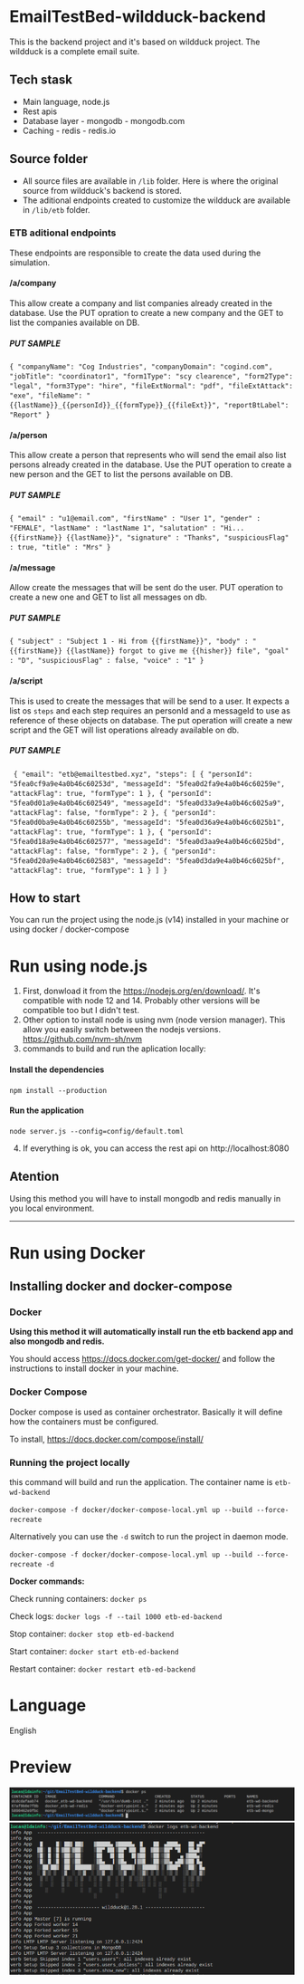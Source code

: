 # EmailTestBed-wildduck-backend

This is the backend project and it's based on wildduck project. The wildduck is a complete email suite. 

## Tech stask
- Main language, node.js
- Rest apis
- Database layer - mongodb - mongodb.com
- Caching - redis - redis.io

## Source folder

- All source files are available in `/lib` folder. Here is where the original source from wildduck's backend is stored.
- The aditional endpoints created to customize the wildduck are available in `/lib/etb` folder.

### ETB aditional endpoints

These endpoints are responsible to create the data used during the simulation.

#### **/a/company**

This allow create a company and list companies already created in the database. Use the PUT opration to create a new company and the GET to list the companies available on DB.

##### PUT SAMPLE
`
{
        "companyName": "Cog Industries",
        "companyDomain": "cogind.com",
        "jobTitle": "coordinator1",
        "form1Type": "scy clearence",
        "form2Type": "legal",
        "form3Type": "hire",
        "fileExtNormal": "pdf",
        "fileExtAttack": "exe",
        "fileName": "{{lastName}}_{{personId}}_{{formType}}_{{fileExt}}",
        "reportBtLabel": "Report"
}
`
#### **/a/person**

This allow create a person that represents who will send the email also list persons already created in the database. Use the PUT operation to create a new person and the GET to list the persons available on DB.

##### PUT SAMPLE
`
{
    "email" : "u1@email.com",
    "firstName" : "User 1",
    "gender" : "FEMALE",
    "lastName" : "lastName 1",
    "salutation" : "Hi... {{firstName}} {{lastName}}",
    "signature" : "Thanks",
    "suspiciousFlag" : true,
    "title" : "Mrs"
}
`

#### **/a/message**

Allow create the messages that will be sent do the user. PUT operation to create a new one and GET to list all messages on db.


##### PUT SAMPLE
`
{
    "subject" : "Subject 1 - Hi from {{firstName}}",
    "body" : "{{firstName}} {{lastName}} forgot to give me {{hisher}} file",
    "goal" : "D",
    "suspiciousFlag" : false,
    "voice" : "1"
}
`

#### **/a/script**

This is used to create the messages that will be send to a user. It expects a list os `steps` and each step requires an personId and a messageId to use as reference of these objects on database. The put operation will create a new script and the GET will list operations already available on db.

##### PUT SAMPLE
`
{
    "email": "etb@emailtestbed.xyz",
    "steps": [
        {
            "personId": "5fea0cf9a9e4a0b46c60253d",
            "messageId": "5fea0d2fa9e4a0b46c60259e",
            "attackFlag": true,
            "formType": 1
        },
        {
            "personId": "5fea0d01a9e4a0b46c602549",
            "messageId": "5fea0d33a9e4a0b46c6025a9",
            "attackFlag": false,
            "formType": 2
        },
        {
            "personId": "5fea0d0ba9e4a0b46c60255b",
            "messageId": "5fea0d36a9e4a0b46c6025b1",
            "attackFlag": true,
            "formType": 1
        },
        {
            "personId": "5fea0d18a9e4a0b46c602577",
            "messageId": "5fea0d3aa9e4a0b46c6025bd",
            "attackFlag": false,
            "formType": 2
        },
        {
            "personId": "5fea0d20a9e4a0b46c602583",
            "messageId": "5fea0d3da9e4a0b46c6025bf",
            "attackFlag": true,
            "formType": 1
        }
    ]
}`

## How to start

You can run the project using the node.js (v14) installed in your machine or using docker / docker-compose


# Run using node.js

1. First, donwload it from the https://nodejs.org/en/download/. It's compatible with node 12 and 14. Probably other versions
will be compatible too but I didn't test.
2. Other option to install node is using nvm (node version manager). This allow you easily switch between the nodejs versions. https://github.com/nvm-sh/nvm
3. commands to build and run the aplication locally:

#### Install the dependencies 

`npm install --production`

#### Run the application

`node server.js --config=config/default.toml`

4. If everything is ok, you can access the rest api on http://localhost:8080


## Atention

Using this method you will have to install mongodb and redis manually in you local environment.

----------
# Run using Docker

## Installing docker and docker-compose

### Docker

**Using this method it will automatically install run the etb backend app and also mongodb and redis.**

You should access https://docs.docker.com/get-docker/ and follow the instructions to install docker in your machine.

### Docker Compose

Docker compose is used as container orchestrator. Basically it will define how the containers must be configured.

To install, https://docs.docker.com/compose/install/

### Running the project locally

this command will build and run the application. The container name is `etb-wd-backend`

`docker-compose -f docker/docker-compose-local.yml up --build --force-recreate`

Alternatively you can use the `-d` switch to run the project in daemon mode.

`docker-compose -f docker/docker-compose-local.yml up --build --force-recreate -d`

**Docker commands:**

Check running containers:
`docker ps`

Check logs:
`docker logs -f --tail 1000 etb-ed-backend`

Stop container:
`docker stop etb-ed-backend`

Start container:
`docker start etb-ed-backend`

Restart container:
`docker restart etb-ed-backend`

# Language

English

# Preview

![docker ps](assets/docs/docker-ps.png)
![docker logs](assets/docs/docker-logs.png)
